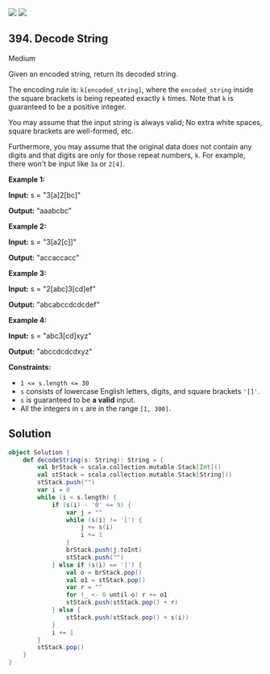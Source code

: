 [![](https://img.shields.io/github/stars/javadev/LeetCode-in-All?label=Stars&style=flat-square)](https://github.com/javadev/LeetCode-in-All)
[![](https://img.shields.io/github/forks/javadev/LeetCode-in-All?label=Fork%20me%20on%20GitHub%20&style=flat-square)](https://github.com/javadev/LeetCode-in-All/fork)

## 394\. Decode String

Medium

Given an encoded string, return its decoded string.

The encoding rule is: `k[encoded_string]`, where the `encoded_string` inside the square brackets is being repeated exactly `k` times. Note that `k` is guaranteed to be a positive integer.

You may assume that the input string is always valid; No extra white spaces, square brackets are well-formed, etc.

Furthermore, you may assume that the original data does not contain any digits and that digits are only for those repeat numbers, `k`. For example, there won't be input like `3a` or `2[4]`.

**Example 1:**

**Input:** s = "3[a]2[bc]"

**Output:** "aaabcbc" 

**Example 2:**

**Input:** s = "3[a2[c]]"

**Output:** "accaccacc" 

**Example 3:**

**Input:** s = "2[abc]3[cd]ef"

**Output:** "abcabccdcdcdef" 

**Example 4:**

**Input:** s = "abc3[cd]xyz"

**Output:** "abccdcdcdxyz" 

**Constraints:**

*   `1 <= s.length <= 30`
*   `s` consists of lowercase English letters, digits, and square brackets `'[]'`.
*   `s` is guaranteed to be **a valid** input.
*   All the integers in `s` are in the range `[1, 300]`.

## Solution

```scala
object Solution {
    def decodeString(s: String): String = {
        val brStack = scala.collection.mutable.Stack[Int]()
        val stStack = scala.collection.mutable.Stack[String]()
        stStack.push("")
        var i = 0
        while (i < s.length) {
            if (s(i) - '0' <= 9) {
                var j = ""
                while (s(i) != '[') {
                    j += s(i)
                    i += 1
                }
                brStack.push(j.toInt)
                stStack.push("")
            } else if (s(i) == ']') {
                val o = brStack.pop()
                val o1 = stStack.pop()
                var r = ""
                for (_ <- 0 until o) r += o1
                stStack.push(stStack.pop() + r)
            } else {
                stStack.push(stStack.pop() + s(i))
            }
            i += 1
        }
        stStack.pop()
    }
}
```